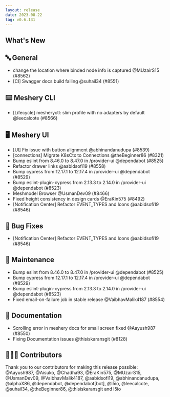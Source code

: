 ```yaml
---
layout: release
date: 2023-08-22
tag: v0.6.131
---
```


## What's New
## 🔤 General
- change the location where binded node info is captured @MUzairS15 (#8562)
- [CI] Swagger docs build failing @suhail34 (#8551)

## ⌨️ Meshery CLI

- [Lifecycle] mesheryctl: slim profile with no adapters by default @leecalcote (#8566)

## 🖥 Meshery UI

- [UI] Fix issue with button alignment @abhinandanudupa (#8539)
- [connections] Migrate K8sCtx to Connections @theBeginner86 (#8321)
- Bump eslint from 8.46.0 to 8.47.0 in /provider-ui @dependabot (#8525)
- Refactor drawer links @aabidsofi19 (#8558)
- Bump cypress from 12.17.1 to 12.17.4 in /provider-ui @dependabot (#8529)
- Bump eslint-plugin-cypress from 2.13.3 to 2.14.0 in /provider-ui @dependabot (#8523)
- Meshmodel Browser @UsmanDev09 (#8466)
- Fixed height consistency in design cards @EraKin575 (#8492)
- [Notification Center] Refactor EVENT_TYPES and Icons @aabidsofi19 (#8546)

## 🐛 Bug Fixes

- [Notification Center] Refactor EVENT_TYPES and Icons @aabidsofi19 (#8546)

## 🧰 Maintenance

- Bump eslint from 8.46.0 to 8.47.0 in /provider-ui @dependabot (#8525)
- Bump cypress from 12.17.1 to 12.17.4 in /provider-ui @dependabot (#8529)
- Bump eslint-plugin-cypress from 2.13.3 to 2.14.0 in /provider-ui @dependabot (#8523)
- Fixed email-on-failure job in stable release @VaibhavMalik4187 (#8554)

## 📖 Documentation

- Scrolling error in meshery docs for small screen fixed @Aayush987 (#8550)
- Fixing Documentation issues  @thisiskaransgit (#8128)

## 👨🏽‍💻 Contributors

Thank you to our contributors for making this release possible:
@Aayush987, @Aisuko, @Chadha93, @EraKin575, @MUzairS15, @UsmanDev09, @VaibhavMalik4187, @aabidsofi19, @abhinandanudupa, @alphaX86, @dependabot, @dependabot[bot], @l5io, @leecalcote, @suhail34, @theBeginner86, @thisiskaransgit and l5io
